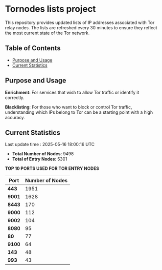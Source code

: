 # Tornodes lists project

This repository provides updated lists of IP addresses associated with Tor relay nodes. The lists are refreshed every 30 minutes to ensure they reflect the most current state of the Tor network.

## Table of Contents

- [Purpose and Usage](#purpose-and-usage)
- [Current Statistics](#current-statistics)


## Purpose and Usage

**Enrichment**: For services that wish to allow Tor traffic or identify it correctly.

**Blacklisting**: For those who want to block or control Tor traffic, understanding which IPs belong to Tor can be a starting point with a high accuracy.

## Current Statistics

Last update time : 2025-05-16 18:00:16 UTC

- **Total Number of Nodes**: 9498
- **Total of Entry Nodes**: 5301

**TOP 10 PORTS USED FOR TOR ENTRY NODES**

| **Port** | **Number of Nodes** |
|------|-----------------|
| **443**   | 1951  |
| **9001**   | 1628  |
| **8443**   | 170  |
| **9000**   | 112  |
| **9002**   | 104  |
| **8080**   | 95  |
| **80**   | 77  |
| **9100**   | 64  |
| **143**   | 48  |
| **993**   | 43  |

